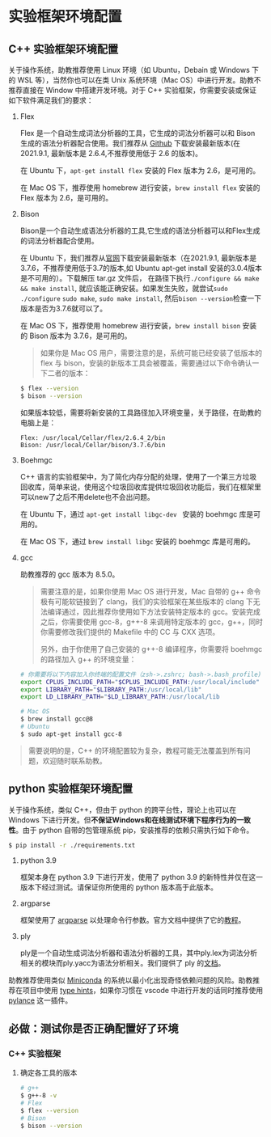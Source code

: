 # 实验框架环境配置

## C++ 实验框架环境配置

关于操作系统，助教推荐使用 Linux 环境（如 Ubuntu，Debain 或 Windows 下的 WSL 等），当然你也可以在类 Unix 系统环境（Mac OS）中进行开发。助教不推荐直接在 Window 中搭建开发环境。对于 C++ 实验框架，你需要安装或保证如下软件满足我们的要求：

1. Flex

   Flex 是一个自动生成词法分析器的工具，它生成的词法分析器可以和 Bison 生成的语法分析器配合使用。我们推荐从 [Github](https://github.com/westes/flex/releases) 下载安装最新版本(在 2021.9.1, 最新版本是 2.6.4,不推荐使用低于 2.6 的版本)。

   在 Ubuntu 下，`apt-get install flex` 安装的 Flex 版本为 2.6，是可用的。

   在 Mac OS 下，推荐使用 homebrew 进行安装，`brew install flex` 安装的 Flex 版本为 2.6，是可用的。

2. Bison

   Bison是一个自动生成语法分析器的工具,它生成的语法分析器可以和Flex生成的词法分析器配合使用。

   在 Ubuntu 下，我们推荐从[官网](http://ftp.gnu.org/gnu/bison/)下载安装最新版本（在2021.9.1, 最新版本是3.7.6，不推荐使用低于3.7的版本,如 Ubuntu apt-get install 安装的3.0.4版本是不可用的）。下载解压 tar.gz 文件后， 在路径下执行`./configure && make && make install`, 就应该能正确安装。如果发生失败，就尝试`sudo ./configure` `sudo make`, `sudo make install`, 然后`bison --version`检查一下版本是否为3.7.6就可以了。

   在 Mac OS 下，推荐使用 homebrew 进行安装，`brew install bison` 安装的 Bison 版本为 3.7.6，是可用的。

   > 如果你是 Mac OS 用户，需要注意的是，系统可能已经安装了低版本的 flex 与 bison，安装的新版本工具会被覆盖，需要通过以下命令确认一下二者的版本：

   ```bash
   $ flex --version
   $ bison --version
   ```

   如果版本较低，需要将新安装的工具路径加入环境变量，关于路径，在助教的电脑上是：

   ```
   Flex: /usr/local/Cellar/flex/2.6.4_2/bin
   Bison: /usr/local/Cellar/bison/3.7.6/bin
   ```

3. Boehmgc

   C++ 语言的实验框架中，为了简化内存分配的处理，使用了一个第三方垃圾回收库，简单来说，使用这个垃圾回收库提供垃圾回收功能后，我们在框架里可以new了之后不用delete也不会出问题。

   在 Ubuntu 下，通过  `apt-get install libgc-dev ` 安装的 boehmgc 库是可用的。

   在 Mac OS 下，通过 `brew install libgc`  安装的 boehmgc 库是可用的。


4. gcc

   助教推荐的 gcc 版本为 8.5.0。

   > 需要注意的是，如果你使用 Mac OS 进行开发，Mac 自带的 g++ 命令极有可能软链接到了 clang，我们的实验框架在某些版本的 clang 下无法编译通过，因此推荐你使用如下方法安装特定版本的 gcc。安装完成之后，你需要使用 gcc-8，g++-8 来调用特定版本的 gcc，g++，同时你需要修改我们提供的 Makefile 中的 CC 与 CXX 选项。
   >
   > 另外，由于你使用了自己安装的 g++-8 编译程序，你需要将 boehmgc 的路径加入 g++ 的环境变量：

   ```bash
   # 你需要将以下内容加入你终端的配置文件（zsh->.zshrc; bash->.bash_profile)
   export CPLUS_INCLUDE_PATH="$CPLUS_INCLUDE_PATH:/usr/local/include"
   export LIBRARY_PATH="$LIBRARY_PATH:/usr/local/lib"
   export LD_LIBRARY_PATH="$LD_LIBRARY_PATH:/usr/local/lib
   ```

   ```bash
   # Mac OS
   $ brew install gcc@8
   # Ubuntu
   $ sudo apt-get install gcc-8
   ```


> 需要说明的是，C++ 的环境配置较为复杂，教程可能无法覆盖到所有问题，欢迎随时联系助教。

## python 实验框架环境配置

关于操作系统，类似 C++，但由于 python 的跨平台性，理论上也可以在 Windows 下进行开发。但**不保证Windows和在线测试环境下程序行为的一致性**。由于 python 自带的包管理系统 pip，安装推荐的依赖只需执行如下命令。

```bash
$ pip install -r ./requirements.txt 
```

1. python 3.9

   框架本身在 python 3.9 下进行开发，使用了 python 3.9 的新特性并仅在这一版本下经过测试。请保证你所使用的 python 版本高于此版本。

2. argparse

   框架使用了 [argparse](https://docs.python.org/zh-cn/3/library/argparse.html) 以处理命令行参数。官方文档中提供了它的[教程](https://docs.python.org/zh-cn/3/howto/argparse.html)。

3. ply

   ply是一个自动生成词法分析器和语法分析器的工具，其中ply.lex为词法分析相关的模块而ply.yacc为语法分析相关。我们提供了 ply 的[文档](https://www.dabeaz.com/ply/ply.html)。

助教推荐使用类似 [Miniconda](https://docs.conda.io/en/latest/miniconda.html) 的系统以最小化出现奇怪依赖问题的风险。助教推荐在项目中使用 [type hints](https://www.python.org/dev/peps/pep-0483/)，如果你习惯在 vscode 中进行开发的话同时推荐使用 [pylance](https://marketplace.visualstudio.com/items?itemName=ms-python.vscode-pylance) 这一插件。


## 必做：测试你是否正确配置好了环境
### C++ 实验框架

1. 确定各工具的版本

   ```bash
   # g++
   $ g++-8 -v
   # Flex
   $ flex --version
   # Bison
   $ bison --version
   ```

